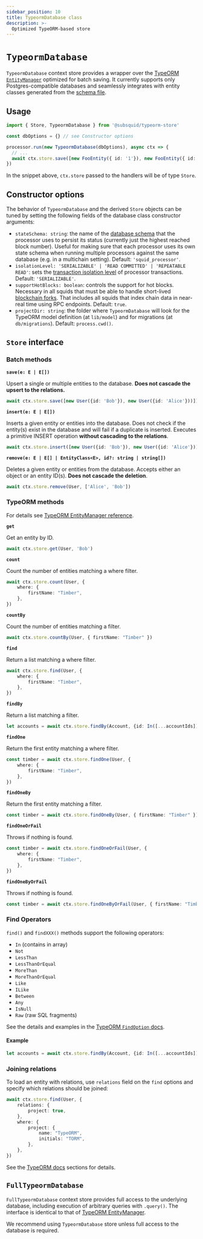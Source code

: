 ```yaml
---
sidebar_position: 10
title: TypeormDatabase class
description: >-
  Optimized TypeORM-based store
---
```


# `TypeormDatabase` 

`TypeormDatabase` context store provides a wrapper over the [TypeORM `EntityManager`](https://typeorm.io/entity-manager-api) optimized for batch saving. It currently supports only Postgres-compatible databases and seamlessly integrates with entity classes generated from the [schema file](/arrowsquid-docs-v0/store/postgres/schema-file).

## Usage
 
```ts
import { Store, TypeormDatabase } from '@subsquid/typeorm-store'

const dbOptions = {} // see Constructor options

processor.run(new TypeormDatabase(dbOptions), async ctx => {
  // ...  
  await ctx.store.save([new FooEntity({ id: '1'}), new FooEntity({ id: '2'})])
})
``` 

In the snippet above, `ctx.store` passed to the handlers will be of type `Store`.

## Constructor options

The behavior of `TypeormDatabase` and the derived `Store` objects can be tuned by setting the following fields of the database class constructor arguments:
* `stateSchema: string`: the name of the [database schema](https://www.postgresql.org/docs/current/sql-createschema.html) that the processor uses to persist its status (currently just the highest reached block number). Useful for making sure that each processor uses its own state schema when running multiple processors against the same database (e.g. in a multichain setting). Default: `'squid_processor'`.
* `isolationLevel: 'SERIALIZABLE' | 'READ COMMITTED' | 'REPEATABLE READ'`: sets the [transaction isolation level](https://www.postgresql.org/docs/current/transaction-iso.html) of processor transactions. Default: `'SERIALIZABLE'`.
* `supportHotBlocks: boolean`: controls the support for hot blocks. Necessary in all squids that must be able to handle short-lived [blockchain forks](https://en.wikipedia.org/wiki/Fork_(blockchain)). That includes all squids that index chain data in near-real time using RPC endpoints. Default: `true`.
* `projectDir: string`: the folder where `TypeormDatabase` will look for the TypeORM model definition (at `lib/model`) and for migrations (at `db/migrations`). Default: `process.cwd()`.

## `Store` interface

### Batch methods

**`save(e: E | E[])`** 

Upsert a single or multiple entities to the database. **Does not cascade the upsert to the relations.**

```ts
await ctx.store.save([new User({id: 'Bob'}), new User({id: 'Alice'}))])
```

**`insert(e: E | E[])`**

Inserts a given entity or entities into the database. Does not check if the entity(s) exist in the database and will fail if a duplicate is inserted. Executes a primitive INSERT operation **without cascading to the relations**.

```ts
await ctx.store.insert([new User({id: 'Bob'}), new User({id: 'Alice'}))])
```

**`remove(e: E | E[] | EntityClass<E>, id?: string | string[])`**

Deletes a given entity or entities from the database. Accepts either an object or an entity ID(s). **Does not cascade the deletion**.

```ts
await ctx.store.remove(User, ['Alice', 'Bob'])
```

### TypeORM methods

For details see [TypeORM EntityManager reference](https://typeorm.io/entity-manager-api).

**`get`**

Get an entity by ID.

```ts
await ctx.store.get(User, 'Bob')
```

**`count`**

Count the number of entities matching a where filter.

```ts
await ctx.store.count(User, {
    where: {
        firstName: "Timber",
    },
})
```

**`countBy`**

Count the number of entities matching a filter.

```ts
await ctx.store.countBy(User, { firstName: "Timber" })
```

**`find`** 

Return a list matching a where filter.

```ts
await ctx.store.find(User, {
    where: {
        firstName: "Timber",
    },
})
```
**`findBy`** 

Return a list matching a filter.

```ts
let accounts = await ctx.store.findBy(Account, {id: In([...accountIds])})
```

**`findOne`** 

Return the first entity matching a where filter.

```ts
const timber = await ctx.store.findOne(User, {
    where: {
        firstName: "Timber",
    },
})
```

**`findOneBy`** 

Return the first entity matching a filter.

```ts
const timber = await ctx.store.findOneBy(User, { firstName: "Timber" })
```

**`findOneOrFail`**

Throws if nothing is found.

```ts
const timber = await ctx.store.findOneOrFail(User, {
    where: {
        firstName: "Timber",
    },
})
```

**`findOneByOrFail`** 

Throws if nothing is found.

```ts
const timber = await ctx.store.findOneByOrFail(User, { firstName: "Timber" })
```

### Find Operators

`find()` and `findXXX()` methods support the following operators:

- `In` (contains in array)
- `Not`
- `LessThan`
- `LessThanOrEqual`
- `MoreThan`
- `MoreThanOrEqual`
- `Like`
- `ILike`
- `Between`
- `Any`
- `IsNull`
- `Raw` (raw SQL fragments)

See the details and examples in the [TypeORM `FindOption` docs](https://typeorm.io/find-options#advanced-options).

#### Example

```ts
let accounts = await ctx.store.findBy(Account, {id: In([...accountIds])})
```

### Joining relations

To load an entity with relations, use `relations` field on the `find` options and specify which relations should be joined:

```ts
await ctx.store.find(User, {
    relations: {
        project: true,
    },
    where: {
        project: {
            name: "TypeORM",
            initials: "TORM",
        },
    },
})
```

See the [TypeORM docs](https://typeorm.io/find-options) sections for details. 


## `FullTypeormDatabase`

`FullTypeormDatabase` context store provides full access to the underlying database, including execution of arbitrary queries with `.query()`. The interface is identical to that of [TypeORM EntityManager](https://typeorm.io/entity-manager-api).

We recommend using `TypeormDatabase` store unless full access to the database is required.
